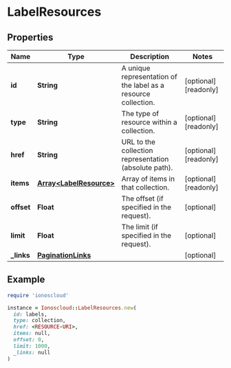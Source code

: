 # LabelResources

## Properties

| Name | Type | Description | Notes |
| ---- | ---- | ----------- | ----- |
| **id** | **String** | A unique representation of the label as a resource collection. | [optional][readonly] |
| **type** | **String** | The type of resource within a collection. | [optional][readonly] |
| **href** | **String** | URL to the collection representation (absolute path). | [optional][readonly] |
| **items** | [**Array&lt;LabelResource&gt;**](LabelResource.md) | Array of items in that collection. | [optional][readonly] |
| **offset** | **Float** | The offset (if specified in the request). | [optional] |
| **limit** | **Float** | The limit (if specified in the request). | [optional] |
| **_links** | [**PaginationLinks**](PaginationLinks.md) |  | [optional] |

## Example

```ruby
require 'ionoscloud'

instance = Ionoscloud::LabelResources.new(
  id: labels,
  type: collection,
  href: <RESOURCE-URI>,
  items: null,
  offset: 0,
  limit: 1000,
  _links: null
)
```


